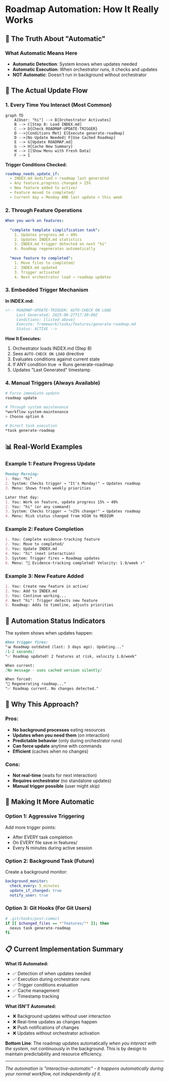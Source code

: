 # Roadmap Automation: How It Really Works

## 🎯 The Truth About "Automatic"

### What Automatic Means Here
- **Automatic Detection**: System knows when updates needed
- **Automatic Execution**: When orchestrator runs, it checks and updates
- **NOT Automatic**: Doesn't run in background without orchestrator

## 🔄 The Actual Update Flow

### 1. Every Time You Interact (Most Common)
```mermaid
graph TD
    A[User: "hi"] --> B[Orchestrator Activates]
    B --> C[Step 8: Load INDEX.md]
    C --> D{Check ROADMAP-UPDATE-TRIGGER}
    D -->|Conditions Met| E[Execute generate-roadmap]
    D -->|No Update Needed| F[Use Cached Roadmap]
    E --> G[Update ROADMAP.md]
    G --> H[Cache New Summary]
    H --> I[Show Menu with Fresh Data]
    F --> I
```

**Trigger Conditions Checked:**
```yaml
roadmap_needs_update_if:
  - INDEX.md modified > roadmap last generated
  - Any feature.progress changed > 25%
  - New feature added to active/
  - Feature moved to completed/
  - Current day = Monday AND last update < this week
```

### 2. Through Feature Operations
```yaml
When you work on features:
  
  "complete template simplification task":
    1. Updates progress.md → 40%
    2. Updates INDEX.md statistics
    3. INDEX.md trigger detected on next "hi"
    4. Roadmap regenerates automatically
    
  "move feature to completed":
    1. Move files to completed/
    2. INDEX.md updated
    3. Trigger activated
    4. Next orchestrator load → roadmap updates
```

### 3. Embedded Trigger Mechanism

**In INDEX.md:**
```html
<!-- ROADMAP-UPDATE-TRIGGER: AUTO-CHECK ON LOAD
     Last Generated: 2025-08-27T17:30:00Z
     Conditions: [listed above]
     Execute: framework/tasks/features/generate-roadmap.md
     Status: ACTIVE -->
```

**How It Executes:**
1. Orchestrator loads INDEX.md (Step 8)
2. Sees `AUTO-CHECK ON LOAD` directive
3. Evaluates conditions against current state
4. If ANY condition true → Runs generate-roadmap
5. Updates "Last Generated" timestamp

### 4. Manual Triggers (Always Available)
```bash
# Force immediate update
roadmap update

# Through system maintenance
*workflow system-maintenance
> Choose option 6

# Direct task execution
*task generate-roadmap
```

## 📊 Real-World Examples

### Example 1: Feature Progress Update
```markdown
Monday Morning:
1. You: "hi"
2. System: Checks trigger → "It's Monday!" → Updates roadmap
3. Menu: Shows fresh weekly priorities

Later that day:
1. You: Work on feature, update progress 15% → 40%
2. You: "hi" (or any command)
3. System: Checks trigger → ">25% change!" → Updates roadmap
4. Menu: Risk status changed from HIGH to MEDIUM
```

### Example 2: Feature Completion
```markdown
1. You: Complete evidence-tracking feature
2. You: Move to completed/
3. You: Update INDEX.md
4. You: "hi" (next interaction)
5. System: Trigger fires → Roadmap updates
6. Menu: "🎉 Evidence-tracking completed! Velocity: 1.9/week ↑"
```

### Example 3: New Feature Added
```markdown
1. You: Create new feature in active/
2. You: Add to INDEX.md
3. You: Continue working...
4. Next "hi": Trigger detects new feature
5. Roadmap: Adds to timeline, adjusts priorities
```

## 🚦 Automation Status Indicators

The system shows when updates happen:

```markdown
When trigger fires:
"📊 Roadmap outdated (last: 3 days ago). Updating..."
[1-2 seconds]
"✅ Roadmap updated! 2 features at risk, velocity 1.8/week"

When current:
[No message - uses cached version silently]

When forced:
"🔄 Regenerating roadmap..."
"✅ Roadmap current. No changes detected."
```

## 🎯 Why This Approach?

### Pros:
- **No background processes** eating resources
- **Updates when you need them** (on interaction)
- **Predictable behavior** (only during orchestrator runs)
- **Can force update** anytime with commands
- **Efficient** (caches when no changes)

### Cons:
- **Not real-time** (waits for next interaction)
- **Requires orchestrator** (no standalone updates)
- **Manual trigger possible** (user might skip)

## 🚀 Making It More Automatic

### Option 1: Aggressive Triggering
Add more trigger points:
- After EVERY task completion
- On EVERY file save in features/
- Every N minutes during active session

### Option 2: Background Task (Future)
Create a background monitor:
```yaml
background_monitor:
  check_every: 5_minutes
  update_if_changed: true
  notify_user: true
```

### Option 3: Git Hooks (For Git Users)
```bash
# .git/hooks/post-commit
if [[ $changed_files == *"features/"* ]]; then
  nexus task generate-roadmap
fi
```

## 📋 Current Implementation Summary

**What IS Automated:**
- ✅ Detection of when updates needed
- ✅ Execution during orchestrator runs
- ✅ Trigger conditions evaluation
- ✅ Cache management
- ✅ Timestamp tracking

**What ISN'T Automated:**
- ❌ Background updates without user interaction
- ❌ Real-time updates as changes happen
- ❌ Push notifications of changes
- ❌ Updates without orchestrator activation

**Bottom Line**: The roadmap updates automatically *when you interact with the system*, not continuously in the background. This is by design to maintain predictability and resource efficiency.

---

*The automation is "interactive-automatic" - it happens automatically during your normal workflow, not independently of it.*